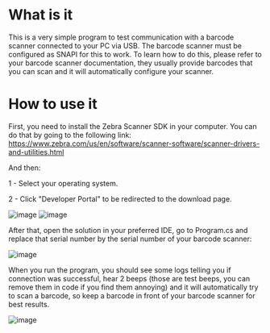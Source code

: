 # What is it

This is a very simple program to test communication with a barcode scanner connected to your PC via USB.
The barcode scanner must be configured as SNAPI for this to work. To learn how to do this, please refer to your barcode scanner documentation, they usually provide barcodes that you can scan and it will automatically configure your scanner.

# How to use it

First, you need to install the Zebra Scanner SDK in your computer. You can do that by going to the following link: https://www.zebra.com/us/en/software/scanner-software/scanner-drivers-and-utilities.html

And then:

1 - Select your operating system.

2 - Click "Developer Portal" to be redirected to the download page.

![image](https://github.com/user-attachments/assets/5a22fc9e-2621-4f9c-af89-9218fa92577b)
![image](https://github.com/user-attachments/assets/f1fbe6ef-dea5-439f-8fdd-0ac3c99e37ca)

After that, open the solution in your preferred IDE, go to Program.cs and replace that serial number by the serial number of your barcode scanner:

![image](https://github.com/user-attachments/assets/95fb85f1-c130-49c8-822f-69fcff9fef29)

When you run the program, you should see some logs telling you if connection was successful, hear 2 beeps (those are test beeps, you can remove them in code if you find them annoying) and it will automatically try to scan a barcode, so keep a barcode in front of your barcode scanner for best results.


![image](https://github.com/user-attachments/assets/baeddae2-c23e-482d-be56-90cfaa584e6e)


